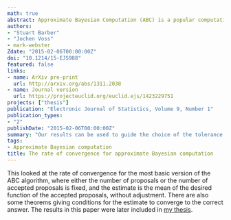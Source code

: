 ```yaml
---
math: true
abstract: Approximate Bayesian Computation (ABC) is a popular computational method for likelihood-free Bayesian inference. The term “likelihood-free” refers to problems where the likelihood is intractable to compute or estimate directly, but where it is possible to generate simulated data $X$ relatively easily given a candidate set of parameters $\theta$ simulated from a prior distribution. Parameters which generate simulated data within some tolerance $\delta$ of the observed data $x^*$ are regarded as plausible, and a collection of such $\theta$ is used to estimate the posterior distribution $\theta|X=x^∗$. Suitable choice of $\delta$ is vital for ABC methods to return good approximations to $\theta$ in reasonable computational time.<br><br>While ABC methods are widely used in practice, particularly in population genetics, rigorous study of the mathematical properties of ABC estimators lags behind practical developments of the method. We prove that ABC estimates converge to the exact solution under very weak assumptions and, under slightly stronger assumptions, quantify the rate of this convergence. In particular, we show that the bias of the ABC estimate is asymptotically proportional to $\delta^2$ as $\delta \downarrow 0$. At the same time, the computational cost for generating one ABC sample increases like $\delta^{-q}$ where $q$ is the dimension of the observations. Rates of convergence are obtained by optimally balancing the mean squared error against the computational cost. Our results can be used to guide the choice of the tolerance parameter $\delta$.
authors:
- "Stuart Barber"
- "Jochen Voss"
- mark-webster
Zdate: "2015-02-06T00:00:00Z"
doi: "10.1214/15-EJS988"
featured: false
links:
- name: ArXiv pre-print
  url: http://arxiv.org/abs/1311.2038
- name: Journal version
  url: https://projecteuclid.org/euclid.ejs/1423229751
projects: ["thesis"]
publication: "Electronic Journal of Statistics, Volume 9, Number 1"
publication_types:
- "2"
publishDate: "2015-02-06T00:00:00Z"
summary: "Our results can be used to guide the choice of the tolerance parameter."
tags:
- Approximate Bayesian computation
title: The rate of convergence for approximate Bayesian computation
---
```


This looked at the rate of convergence for the most basic version of the ABC algorithm, where either the number of proposals or the number of accepted proposals is fixed, and the estimate is the mean of the desired function of the accepted proposals, without adjustment. There are also some theorems giving conditions for the estimate to converge to the correct answer. The results in this paper were later included in [my thesis](../thesis).
